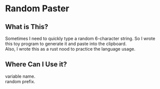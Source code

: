 # Random Paster

## What is This?
Sometimes I need to quickly type a random 6-character string. So I wrote this toy program to generate it and paste into the clipboard.  
Also, I wrote this as a rust nood to practice the language usage.

## Where Can I Use it?
variable name.  
random prefix.